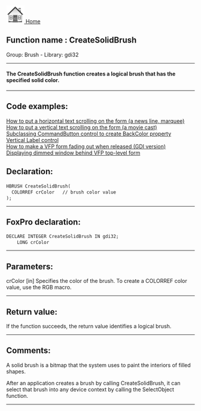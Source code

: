 [<img src="../../images/home.png"> Home ](https://github.com/VFPX/Win32API)  

## Function name : CreateSolidBrush
Group: Brush - Library: gdi32    
***  


#### The CreateSolidBrush function creates a logical brush that has the specified solid color. 
***  


## Code examples:
[How to put a horizontal text scrolling on the form (a news line, marquee)](../../samples/sample_352.md)  
[How to put a vertical text scrolling on the form (a movie cast)](../../samples/sample_354.md)  
[Subclassing CommandButton control to create BackColor property](../../samples/sample_392.md)  
[Vertical Label control](../../samples/sample_398.md)  
[How to make a VFP form fading out when released (GDI version)](../../samples/sample_528.md)  
[Displaying dimmed window behind VFP top-level form](../../samples/sample_578.md)  

## Declaration:
```foxpro  
HBRUSH CreateSolidBrush(
  COLORREF crColor   // brush color value
);  
```  
***  


## FoxPro declaration:
```foxpro  
DECLARE INTEGER CreateSolidBrush IN gdi32;
	LONG crColor  
```  
***  


## Parameters:
crColor 
[in] Specifies the color of the brush. To create a COLORREF color value, use the RGB macro.   
***  


## Return value:
If the function succeeds, the return value identifies a logical brush.  
***  


## Comments:
A solid brush is a bitmap that the system uses to paint the interiors of filled shapes.   
  
After an application creates a brush by calling CreateSolidBrush, it can select that brush into any device context by calling the SelectObject function.  
  
***  

